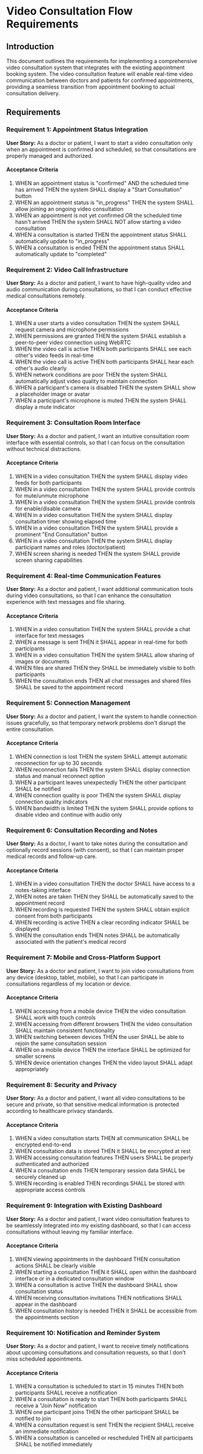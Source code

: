 # Video Consultation Flow Requirements

## Introduction

This document outlines the requirements for implementing a comprehensive video consultation system that integrates with the existing appointment booking system. The video consultation feature will enable real-time video communication between doctors and patients for confirmed appointments, providing a seamless transition from appointment booking to actual consultation delivery.

## Requirements

### Requirement 1: Appointment Status Integration

**User Story:** As a doctor or patient, I want to start a video consultation only when an appointment is confirmed and scheduled, so that consultations are properly managed and authorized.

#### Acceptance Criteria

1. WHEN an appointment status is "confirmed" AND the scheduled time has arrived THEN the system SHALL display a "Start Consultation" button
2. WHEN an appointment status is "in_progress" THEN the system SHALL allow joining an ongoing video consultation
3. WHEN an appointment is not yet confirmed OR the scheduled time hasn't arrived THEN the system SHALL NOT allow starting a video consultation
4. WHEN a consultation is started THEN the appointment status SHALL automatically update to "in_progress"
5. WHEN a consultation is ended THEN the appointment status SHALL automatically update to "completed"

### Requirement 2: Video Call Infrastructure

**User Story:** As a doctor and patient, I want to have high-quality video and audio communication during consultations, so that I can conduct effective medical consultations remotely.

#### Acceptance Criteria

1. WHEN a user starts a video consultation THEN the system SHALL request camera and microphone permissions
2. WHEN permissions are granted THEN the system SHALL establish a peer-to-peer video connection using WebRTC
3. WHEN the video call is active THEN both participants SHALL see each other's video feeds in real-time
4. WHEN the video call is active THEN both participants SHALL hear each other's audio clearly
5. WHEN network conditions are poor THEN the system SHALL automatically adjust video quality to maintain connection
6. WHEN a participant's camera is disabled THEN the system SHALL show a placeholder image or avatar
7. WHEN a participant's microphone is muted THEN the system SHALL display a mute indicator

### Requirement 3: Consultation Room Interface

**User Story:** As a doctor and patient, I want an intuitive consultation room interface with essential controls, so that I can focus on the consultation without technical distractions.

#### Acceptance Criteria

1. WHEN in a video consultation THEN the system SHALL display video feeds for both participants
2. WHEN in a video consultation THEN the system SHALL provide controls for mute/unmute microphone
3. WHEN in a video consultation THEN the system SHALL provide controls for enable/disable camera
4. WHEN in a video consultation THEN the system SHALL display consultation timer showing elapsed time
5. WHEN in a video consultation THEN the system SHALL provide a prominent "End Consultation" button
6. WHEN in a video consultation THEN the system SHALL display participant names and roles (doctor/patient)
7. WHEN screen sharing is needed THEN the system SHALL provide screen sharing capabilities

### Requirement 4: Real-time Communication Features

**User Story:** As a doctor and patient, I want additional communication tools during video consultations, so that I can enhance the consultation experience with text messages and file sharing.

#### Acceptance Criteria

1. WHEN in a video consultation THEN the system SHALL provide a chat interface for text messages
2. WHEN a message is sent THEN it SHALL appear in real-time for both participants
3. WHEN in a video consultation THEN the system SHALL allow sharing of images or documents
4. WHEN files are shared THEN they SHALL be immediately visible to both participants
5. WHEN the consultation ends THEN all chat messages and shared files SHALL be saved to the appointment record

### Requirement 5: Connection Management

**User Story:** As a doctor and patient, I want the system to handle connection issues gracefully, so that temporary network problems don't disrupt the entire consultation.

#### Acceptance Criteria

1. WHEN connection is lost THEN the system SHALL attempt automatic reconnection for up to 30 seconds
2. WHEN reconnection fails THEN the system SHALL display connection status and manual reconnect option
3. WHEN a participant leaves unexpectedly THEN the other participant SHALL be notified
4. WHEN connection quality is poor THEN the system SHALL display connection quality indicators
5. WHEN bandwidth is limited THEN the system SHALL provide options to disable video and continue with audio only

### Requirement 6: Consultation Recording and Notes

**User Story:** As a doctor, I want to take notes during the consultation and optionally record sessions (with consent), so that I can maintain proper medical records and follow-up care.

#### Acceptance Criteria

1. WHEN in a video consultation THEN the doctor SHALL have access to a notes-taking interface
2. WHEN notes are taken THEN they SHALL be automatically saved to the appointment record
3. WHEN recording is requested THEN the system SHALL obtain explicit consent from both participants
4. WHEN recording is active THEN a clear recording indicator SHALL be displayed
5. WHEN the consultation ends THEN notes SHALL be automatically associated with the patient's medical record

### Requirement 7: Mobile and Cross-Platform Support

**User Story:** As a doctor and patient, I want to join video consultations from any device (desktop, tablet, mobile), so that I can participate in consultations regardless of my location or device.

#### Acceptance Criteria

1. WHEN accessing from a mobile device THEN the video consultation SHALL work with touch controls
2. WHEN accessing from different browsers THEN the video consultation SHALL maintain consistent functionality
3. WHEN switching between devices THEN the user SHALL be able to rejoin the same consultation session
4. WHEN on a mobile device THEN the interface SHALL be optimized for smaller screens
5. WHEN device orientation changes THEN the video layout SHALL adapt appropriately

### Requirement 8: Security and Privacy

**User Story:** As a doctor and patient, I want all video consultations to be secure and private, so that sensitive medical information is protected according to healthcare privacy standards.

#### Acceptance Criteria

1. WHEN a video consultation starts THEN all communication SHALL be encrypted end-to-end
2. WHEN consultation data is stored THEN it SHALL be encrypted at rest
3. WHEN accessing consultation features THEN users SHALL be properly authenticated and authorized
4. WHEN a consultation ends THEN temporary session data SHALL be securely cleaned up
5. WHEN recording is enabled THEN recordings SHALL be stored with appropriate access controls

### Requirement 9: Integration with Existing Dashboard

**User Story:** As a doctor and patient, I want video consultation features to be seamlessly integrated into my existing dashboard, so that I can access consultations without leaving my familiar interface.

#### Acceptance Criteria

1. WHEN viewing appointments in the dashboard THEN consultation actions SHALL be clearly visible
2. WHEN starting a consultation THEN it SHALL open within the dashboard interface or in a dedicated consultation window
3. WHEN a consultation is active THEN the dashboard SHALL show consultation status
4. WHEN receiving consultation invitations THEN notifications SHALL appear in the dashboard
5. WHEN consultation history is needed THEN it SHALL be accessible from the appointments section

### Requirement 10: Notification and Reminder System

**User Story:** As a doctor and patient, I want to receive timely notifications about upcoming consultations and consultation requests, so that I don't miss scheduled appointments.

#### Acceptance Criteria

1. WHEN a consultation is scheduled to start in 15 minutes THEN both participants SHALL receive a notification
2. WHEN a consultation is ready to start THEN both participants SHALL receive a "Join Now" notification
3. WHEN one participant joins THEN the other participant SHALL be notified to join
4. WHEN a consultation request is sent THEN the recipient SHALL receive an immediate notification
5. WHEN a consultation is cancelled or rescheduled THEN all participants SHALL be notified immediately